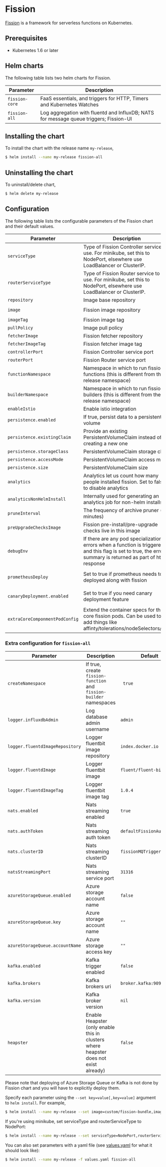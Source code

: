 # Fission

[Fission](http://fission.io/) is a framework for serverless functions on Kubernetes.


## Prerequisites

- Kubernetes 1.6 or later


## Helm charts

The following table lists two helm charts for Fission.

| Parameter      | Description                                                                            |
| ---------------| ---------------------------------------------------------------------------------------|
| `fission-core` | FaaS essentials, and triggers for HTTP, Timers and Kubernetes Watches                  |
| `fission-all`  | Log aggregation with fluentd and InfluxDB; NATS for message queue triggers; Fission-UI |

## Installing the chart

To install the chart with the release name `my-release`,

```bash
$ helm install --name my-release fission-all
```

## Uninstalling the chart

To uninstall/delete chart,

```bash
$ helm delete my-release
```

## Configuration

The following table lists the configurable parameters of the Fission chart and their default values.

Parameter | Description | Default
--------- | ----------- | -------
`serviceType` | Type of Fission Controller service to use. For minikube, set this to NodePort, elsewhere use LoadBalancer or ClusterIP. | `ClusterIP`
`routerServiceType` | Type of Fission Router service to use. For minikube, set this to NodePort, elsewhere use LoadBalancer or ClusterIP. | `LoadBalancer`
`repository` | Image base repository | `index.docker.io`
`image` | Fission image repository | `fission/fission-bundle`
`imageTag` | Fission image tag | `1.2.1`
`pullPolicy` | Image pull policy | `IfNotPresent`
`fetcherImage` | Fission fetcher repository | `fission/fetcher`
`fetcherImageTag` | Fission fetcher image tag | `1.2.1`
`controllerPort` | Fission Controller service port | `31313`
`routerPort` | Fission Router service port | ` 31314`
`functionNamespace` | Namespace in which to run fission functions (this is different from the release namespace) | `fission-function`
`builderNamespace` | Namespace in which to run fission builders (this is different from the release namespace) | `fission-builder`
`enableIstio` | Enable istio integration | `false`
`persistence.enabled` | If true, persist data to a persistent volume | `true`
`persistence.existingClaim` | Provide an existing PersistentVolumeClaim instead of creating a new one | `nil`
`persistence.storageClass` | PersistentVolumeClaim storage class | `nil`
`persistence.accessMode` | PersistentVolumeClaim access mode | `ReadWriteOnce`
`persistence.size` | PersistentVolumeClaim size | `8Gi`
`analytics` | Analytics let us count how many people installed fission. Set to false to disable analytics | `true`
`analyticsNonHelmInstall` | Internally used for generating an analytics job for non-helm installs | `false`
`pruneInterval` | The frequency of archive pruner (in minutes) | `60`
`preUpgradeChecksImage` | Fission pre-install/pre-upgrade checks live in this image | `fission/pre-upgrade-checks`
`debugEnv` | If there are any pod specialization errors when a function is triggered and this flag is set to true, the error summary is returned as part of http response | `true`
`prometheusDeploy` | Set to true if prometheus needs to be deployed along with fission | `true` in `fission-all`, `false` in `fission-core`
`canaryDeployment.enabled` | Set to true if you need canary deployment feature | `true` in `fission-all`, `false` in `fission-core`
`extraCoreComponmentPodConfig` | Extend the container specs for the core fission pods. Can be used to add things like affinty/tolerations/nodeSelectors/etc. | None

### Extra configuration for `fission-all`

Parameter | Description | Default
--------- | ----------- | -------
`createNamespace` | If true, create `fission-function` and `fission-builder` namespaces | ` true`
`logger.influxdbAdmin` | Log database admin username | `admin`
`logger.fluentdImageRepository` | Logger fluentbit image repository | `index.docker.io`
`logger.fluentdImage` | Logger fluentbit image | `fluent/fluent-bit`
`logger.fluentdImageTag` | Logger fluentbit image tag | `1.0.4`
`nats.enabled` | Nats streaming enabled | `true`
`nats.authToken` | Nats streaming auth token | `defaultFissionAuthToken`
`nats.clusterID` | Nats streaming clusterID | `fissionMQTrigger`
`natsStreamingPort` | Nats streaming service port | `31316`
`azureStorageQueue.enabled` | Azure storage account name | `false`
`azureStorageQueue.key` | Azure storage account name | `""`
`azureStorageQueue.accountName` | Azure storage access key | `""`
`kafka.enabled` | Kafka trigger enabled | `false`
`kafka.brokers` | Kafka brokers uri | `broker.kafka:9092`
`kafka.version` | Kafka broker version | `nil`
`heapster` | Enable Heapster (only enable this in clusters where heapster does not exist already) | `false`

Please note that deploying of Azure Storage Queue or Kafka is not done by Fission chart and you will have to explicitly deploy them.

Specify each parameter using the `--set key=value[,key=value]` argument to `helm install`. For example,

```bash
$ helm install --name my-release --set image=custom/fission-bundle,imageTag=v1 fission-all
```

If you're using minikube, set serviceType and routerServiceType to NodePort:

```bash
$ helm install --name my-release --set serviceType=NodePort,routerServiceType=NodePort fission-all
```

You can also set parameters with a yaml file (see [values.yaml](fission-all/values.yaml) for
what it should look like):

```bash
$ helm install --name my-release -f values.yaml fission-all
```
